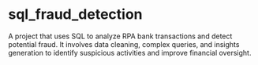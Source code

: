# sql_fraud_detection
A project that uses SQL to analyze RPA bank transactions and detect potential fraud. It involves data cleaning, complex queries, and insights generation to identify suspicious activities and improve financial oversight.
